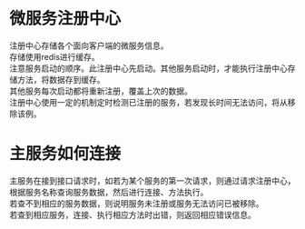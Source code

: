 # 微服务注册中心

注册中心存储各个面向客户端的微服务信息。   
存储使用redis进行缓存。   
注意服务启动的顺序。此注册中心先启动。其他服务启动时，才能执行注册中心存储方法，将数据存到缓存。   
其他服务每次启动都将重新注册，覆盖上次的数据。   
注册中心使用一定的机制定时检测已注册的服务，若发现长时间无法访问，将从移除该例。   

# 主服务如何连接

主服务在接到接口请求时，如若为某个服务的第一次请求，则通过请求注册中心，根据服务名称查询服务数据，然后进行连接、方法执行。   
若查不到相应的服务数据，则说明服务未注册或服务无法访问已被移除。  
若查到相应服务，连接、执行相应方法时出错，则返回相应错误信息。   